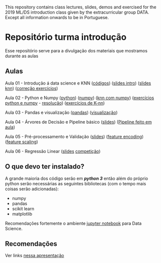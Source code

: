 
This repository contains class lectures, slides, demos and exercised for the 2019 ML/DS introduction class given by the extracurricular group DATA. Except all information onwards to be in Portuguese.



# Repositório turma introdução
Esse repositório serve para a divulgação dos materiais que mostramos durante as aulas


## Aulas

Aula 01 - Introdução á data science e KNN ([códigos](https://github.com/icmc-data/Turma-Introducao-2019.1/tree/master/Aula01)) ([slides intro](https://docs.google.com/presentation/d/e/2PACX-1vQ92yad18NuaNNdNiOVC3BvafVPmk9FfiG5MFYzXTi-OY8YYVDhJl-0wILvkZKcPXOHHGcCrkVbS7o3/pub?start=false&loop=false&delayms=3000)) ([slides knn](https://docs.google.com/presentation/d/e/2PACX-1vTVh2whB5bV88K3nfTlEr7Wczf8HHZDZYkJmMwwde4jNfO2N2inoi7c0XmsgXtmEkuAvZKTBruR-PCJ/pub?start=false&loop=false&delayms=3000)) ([correção exercícios](https://docs.google.com/presentation/d/e/2PACX-1vTSPVp1qvxVldIURQXJZzOqJgkt0NeUb9PGSbBHuajKmig3pP3Z31FnUMbLSWwaGzUX1h2N1_TdnfFI/pub?start=false&loop=false&delayms=3000))

Aula 02 - Python e Numpy ([python](https://github.com/icmc-data/Turma-Introducao-2019.1/blob/master/Aula02/python-tutorial.ipynb)) ([numpy](https://github.com/icmc-data/Turma-Introducao-2019.1/blob/master/Aula02/numpy-tutorial.ipynb)) ([knn com numpy](https://github.com/icmc-data/Turma-Introducao-2019.1/blob/master/Aula02/KNN.ipynb)) ([exercícios python e numpy](https://github.com/icmc-data/Turma-Introducao-2019.1/blob/master/Aula02/exercicios_python_numpy.ipynb) - [resolução](https://github.com/icmc-data/Turma-Introducao-2019.1/blob/master/Aula02/resolvido_exercicios_python_numpy.ipynb)) ([exercícios de K-nn](https://github.com/icmc-data/Turma-Introducao-2019.1/blob/master/Aula02/KNN_licao.ipynb))

Aula 03  - Pandas e visualização ([pandas](https://github.com/icmc-data/Turma-Introducao-2019.1/blob/master/Aula03/pandas.ipynb)) ([visualização](https://github.com/icmc-data/Turma-Introducao-2019.1/blob/master/Aula03/visualizacao.ipynb))

Aula 04  - Árvores de Decisão e Pipeline básico ([slides](https://docs.google.com/presentation/d/e/2PACX-1vRkok72LUjKbKiaIkIFwLCfLiWexVab7H3QFKQ7UhZOeHTNylJBtSb9txFk5EEPyvjBTHipDUQN3Zl9/pub?start=false&loop=false&delayms=60000)) ([Pipeline feito em aula](https://github.com/icmc-data/Turma-Introducao-2019.1/blob/master/Aula04/pipeline_in_class.ipynb))

Aula 05 - Pré-processamento e Validação ([slides](https://docs.google.com/presentation/d/e/2PACX-1vQlfPr49TUwrbYNEE0ASsadHIbO69MrCPtGVN8Y-Rr_tfZT3jvsPomFQRsLa_9Z7wDtIWnsJsX2vHuV/pub?start=false&loop=false&delayms=3000)) ([feature encoding](https://github.com/icmc-data/Turma-Introducao-2019.1/blob/master/Aula05/feature-encoding.ipynb)) ([feature scaling](https://github.com/icmc-data/Turma-Introducao-2019.1/blob/master/Aula05/feature-scaling.ipynb))

Aula 06 - Regressão Linear ([slides](https://docs.google.com/presentation/d/e/2PACX-1vSdAAE0PE8amNMTJN44PGffPLkRIZNl4D-XRZ7cyxwsdW62LK6XabsbaHLy4CVlNzqhX_YtXHX1DduU/pub?start=false&loop=false&delayms=60000) [competição](https://bit.ly/2Z2psbV)) 


## O que devo ter instalado?
A grande maioria dos código serão em ***python 3*** então além do próprio python serão necessárias as seguintes bibliotecas (com o tempo mais coisas serão adicionadas):

 - numpy
 - pandas
 - scikit learn
 - matplotlib

Recomendações fortemente o ambiente [jupyter notebook](https://jupyter.org/install) para Data Science.
 
## Recomendações

Ver links [nessa apresentação](https://docs.google.com/presentation/d/1mcnRXBxEJa7ksIzCyASgMCEz3jML5sEdSQJpqdWdIvo)
